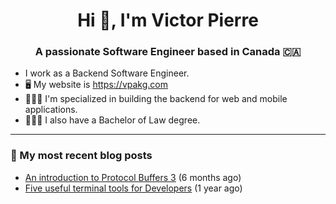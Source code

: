 <h1 align="center">Hi 👋, I'm Victor Pierre</h1>
<h3 align="center">A passionate Software Engineer based in Canada 🇨🇦</h3>

- I work as a Backend Software Engineer.
- 🖥 My website is https://vpakg.com
- 👨🏻‍💻 I'm specialized in building the backend for web and mobile applications.
- 👨🏻‍⚖️ I also have a Bachelor of Law degree.

---

### 📝 My most recent blog posts

- [An introduction to Protocol Buffers 3](https://vpakg.com/articles/introduction-to-protobuf/) (6 months ago)
- [Five useful terminal tools for Developers](https://vpakg.com/articles/five-great-terminal-tools/) (1 year ago)